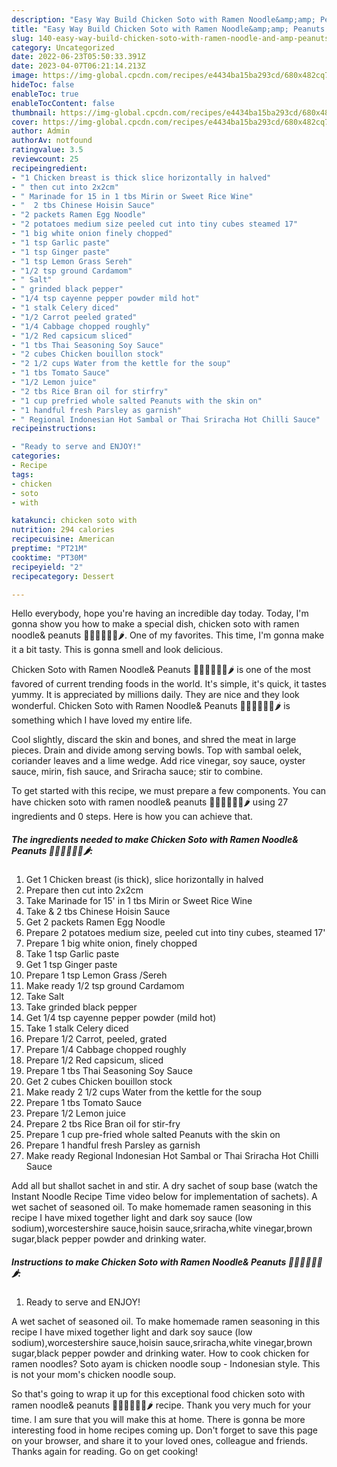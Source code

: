 ```yaml
---
description: "Easy Way Build Chicken Soto with Ramen Noodle&amp;amp; Peanuts 🐥🍅🍝🥜🥒🥕🌶 yang Very Delicious"
title: "Easy Way Build Chicken Soto with Ramen Noodle&amp;amp; Peanuts 🐥🍅🍝🥜🥒🥕🌶 yang Very Delicious"
slug: 140-easy-way-build-chicken-soto-with-ramen-noodle-and-amp-peanuts-yang-very-delicious
category: Uncategorized
date: 2022-06-23T05:50:33.391Z
date: 2023-04-07T06:21:14.213Z
image: https://img-global.cpcdn.com/recipes/e4434ba15ba293cd/680x482cq70/chicken-soto-with-ramen-noodle-peanuts-recipe-main-photo.jpg
hideToc: false
enableToc: true
enableTocContent: false
thumbnail: https://img-global.cpcdn.com/recipes/e4434ba15ba293cd/680x482cq70/chicken-soto-with-ramen-noodle-peanuts-recipe-main-photo.jpg
cover: https://img-global.cpcdn.com/recipes/e4434ba15ba293cd/680x482cq70/chicken-soto-with-ramen-noodle-peanuts-recipe-main-photo.jpg
author: Admin
authorAv: notfound
ratingvalue: 3.5
reviewcount: 25
recipeingredient:
- "1 Chicken breast is thick slice horizontally in halved"
- " then cut into 2x2cm"
- " Marinade for 15 in 1 tbs Mirin or Sweet Rice Wine"
- "  2 tbs Chinese Hoisin Sauce"
- "2 packets Ramen Egg Noodle"
- "2 potatoes medium size peeled cut into tiny cubes steamed 17"
- "1 big white onion finely chopped"
- "1 tsp Garlic paste"
- "1 tsp Ginger paste"
- "1 tsp Lemon Grass Sereh"
- "1/2 tsp ground Cardamom"
- " Salt"
- " grinded black pepper"
- "1/4 tsp cayenne pepper powder mild hot"
- "1 stalk Celery diced"
- "1/2 Carrot peeled grated"
- "1/4 Cabbage chopped roughly"
- "1/2 Red capsicum sliced"
- "1 tbs Thai Seasoning Soy Sauce"
- "2 cubes Chicken bouillon stock"
- "2 1/2 cups Water from the kettle for the soup"
- "1 tbs Tomato Sauce"
- "1/2 Lemon juice"
- "2 tbs Rice Bran oil for stirfry"
- "1 cup prefried whole salted Peanuts with the skin on"
- "1 handful fresh Parsley as garnish"
- " Regional Indonesian Hot Sambal or Thai Sriracha Hot Chilli Sauce"
recipeinstructions:

- "Ready to serve and ENJOY!"
categories:
- Recipe
tags:
- chicken
- soto
- with

katakunci: chicken soto with 
nutrition: 294 calories
recipecuisine: American
preptime: "PT21M"
cooktime: "PT30M"
recipeyield: "2"
recipecategory: Dessert

---
```



Hello everybody, hope you're having an incredible day today. Today, I'm gonna show you how to make a special dish, chicken soto with ramen noodle&amp; peanuts 🐥🍅🍝🥜🥒🥕🌶. One of my favorites. This time, I'm gonna make it a bit tasty. This is gonna smell and look delicious.

Chicken Soto with Ramen Noodle&amp; Peanuts 🐥🍅🍝🥜🥒🥕🌶 is one of the most favored of current trending foods in the world. It's simple, it's quick, it tastes yummy. It is appreciated by millions daily. They are nice and they look wonderful. Chicken Soto with Ramen Noodle&amp; Peanuts 🐥🍅🍝🥜🥒🥕🌶 is something which I have loved my entire life.

Cool slightly, discard the skin and bones, and shred the meat in large pieces. Drain and divide among serving bowls. Top with sambal oelek, coriander leaves and a lime wedge. Add rice vinegar, soy sauce, oyster sauce, mirin, fish sauce, and Sriracha sauce; stir to combine.


To get started with this recipe, we must prepare a few components. You can have chicken soto with ramen noodle&amp; peanuts 🐥🍅🍝🥜🥒🥕🌶 using 27 ingredients and 0 steps. Here is how you can achieve that.

<!--inarticleads1-->

##### The ingredients needed to make Chicken Soto with Ramen Noodle&amp; Peanuts 🐥🍅🍝🥜🥒🥕🌶:

1. Get 1 Chicken breast (is thick), slice horizontally in halved
1. Prepare  then cut into 2x2cm
1. Take  Marinade for 15&#39; in 1 tbs Mirin or Sweet Rice Wine
1. Take  &amp; 2 tbs Chinese Hoisin Sauce
1. Get 2 packets Ramen Egg Noodle
1. Prepare 2 potatoes medium size, peeled cut into tiny cubes, steamed 17&#39;
1. Prepare 1 big white onion, finely chopped
1. Take 1 tsp Garlic paste
1. Get 1 tsp Ginger paste
1. Prepare 1 tsp Lemon Grass /Sereh
1. Make ready 1/2 tsp ground Cardamom
1. Take  Salt
1. Take  grinded black pepper
1. Get 1/4 tsp cayenne pepper powder (mild hot)
1. Take 1 stalk Celery diced
1. Prepare 1/2 Carrot, peeled, grated
1. Prepare 1/4 Cabbage chopped roughly
1. Prepare 1/2 Red capsicum, sliced
1. Prepare 1 tbs Thai Seasoning Soy Sauce
1. Get 2 cubes Chicken bouillon stock
1. Make ready 2 1/2 cups Water from the kettle for the soup
1. Prepare 1 tbs Tomato Sauce
1. Prepare 1/2 Lemon juice
1. Prepare 2 tbs Rice Bran oil for stir-fry
1. Prepare 1 cup pre-fried whole salted Peanuts with the skin on
1. Prepare 1 handful fresh Parsley as garnish
1. Make ready  Regional Indonesian Hot Sambal or Thai Sriracha Hot Chilli Sauce


Add all but shallot sachet in and stir. A dry sachet of soup base (watch the Instant Noodle Recipe Time video below for implementation of sachets). A wet sachet of seasoned oil. To make homemade ramen seasoning in this recipe I have mixed together light and dark soy sauce (low sodium),worcestershire sauce,hoisin sauce,sriracha,white vinegar,brown sugar,black pepper powder and drinking water. 

<!--inarticleads2-->

##### Instructions to make Chicken Soto with Ramen Noodle&amp; Peanuts 🐥🍅🍝🥜🥒🥕🌶:


1. Ready to serve and ENJOY!

A wet sachet of seasoned oil. To make homemade ramen seasoning in this recipe I have mixed together light and dark soy sauce (low sodium),worcestershire sauce,hoisin sauce,sriracha,white vinegar,brown sugar,black pepper powder and drinking water. How to cook chicken for ramen noodles? Soto ayam is chicken noodle soup - Indonesian style. This is not your mom&#39;s chicken noodle soup. 

So that's going to wrap it up for this exceptional food chicken soto with ramen noodle&amp; peanuts 🐥🍅🍝🥜🥒🥕🌶 recipe. Thank you very much for your time. I am sure that you will make this at home. There is gonna be more interesting food in home recipes coming up. Don't forget to save this page on your browser, and share it to your loved ones, colleague and friends. Thanks again for reading. Go on get cooking!
